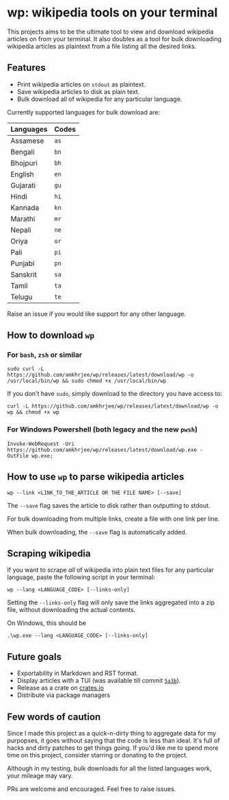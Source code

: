 # wp: wikipedia tools on your terminal

This projects aims to be the ultimate tool to view and download wikipedia articles on from your terminal. It also doubles as a tool for bulk downloading wikipedia articles as plaintext from a file listing all the desired links.

## Features

-  Print wikipedia articles on `stdout` as plaintext.
-  Save wikipedia articles to disk as plain text.
- Bulk download all of wikipedia for any particular language.

Currently supported languages for bulk download are: 

| Languages | Codes |
|-----------|------|
|Assamese | `as` |
| Bengali | `bn` |
| Bhojpuri | `bh` |
| English | `en` |
| Gujarati | `gu` |
| Hindi | `hi` |
| Kannada | `kn` |
| Marathi | `mr` |
| Nepali | `ne` |
| Oriya | `or` |
| Pali | `pi` |
| Punjabi | `pn` |
|Sanskrit | `sa` |
| Tamil | `ta` |
| Telugu | `te` | 

Raise an issue if you would like support for any other language.

## How to download `wp`

### For `bash`, `zsh` or similar
```
sudo curl -L https://github.com/amkhrjee/wp/releases/latest/download/wp -o /usr/local/bin/wp && sudo chmod +x /usr/local/bin/wp 
```
If you don't have `sudo`, simply download to the directory you have access to:

```
curl -L https://github.com/amkhrjee/wp/releases/latest/download/wp -o wp && chmod +x wp 
```

### For Windows Powershell (both legacy and the new `pwsh`)
```
Invoke-WebRequest -Uri https://github.com/amkhrjee/wp/releases/latest/download/wp.exe -OutFile wp.exe;
```

## How to use `wp` to parse wikipedia articles

```
wp --link <LINK_TO_THE_ARTICLE OR THE FILE NAME> [--save] 
```

The `--save` flag saves the article to disk rather than outputting to stdout.

For bulk downloading from multiple links, create a file with one link per line.

When bulk downloading, the `--save` flag is automatically added.


## Scraping wikipedia

If you want to scrape *all* of wikipedia into plain text files for any particular language, paste the following script in your terminal:

```
wp --lang <LANGUAGE_CODE> [--links-only]
```
Setting the `--links-only` flag will only save the links aggregated into a zip file, without downloading the actual contents.

On Windows, this should be
```
.\wp.exe --lang <LANGUAGE_CODE> [--links-only]
```

## Future goals

- Exportability in Markdown and RST format.
- Display articles with a TUI (was available till commit [`5a3b`](https://github.com/amkhrjee/wp/tree/5a3b0c3b85e46fa6cd933af5d3ea36b3ac1d1a0d)).
- Release as a crate on [crates.io](https://crates.io)
- Distribute via package managers

## Few words of caution

Since I made this project as a quick-n-dirty thing to aggregate data for my purpopses, it goes without saying that the code is less than ideal. It's full of hacks and dirty patches to get things going. If you'd like me to spend more time on this project, consider starring or donating to the project.

Although in my testing, bulk downloads for all the listed languages work, your mileage may vary.

PRs are welcome and encouraged. Feel free to raise issues.